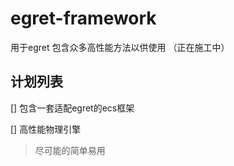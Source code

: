 # egret-framework
用于egret 包含众多高性能方法以供使用
（正在施工中）

## 计划列表

[] 包含一套适配egret的ecs框架

[] 高性能物理引擎

> 尽可能的简单易用